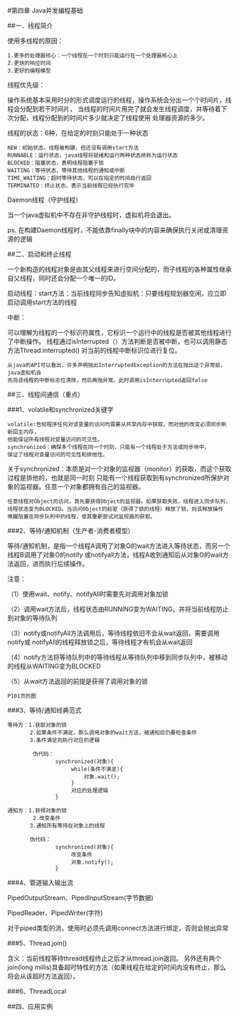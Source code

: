 #第四章 Java并发编程基础

##一、线程简介

使用多线程的原因：

    1.更多的处理器核心：一个线程在一个时刻只能运行在一个处理器核心上
    2.更快的响应时间
    3.更好的编程模型
    
线程优先级：

操作系统基本采用时分的形式调度运行的线程，操作系统会分出一个个时间片，线程会分配到若干时间片，
当线程的时间片用完了就会发生线程调度，并等待着下次分配，线程分配到的时间片多少就决定了线程使用
处理器资源的多少。

线程的状态：6种，在给定的时刻只能处于一种状态

    NEW：初始状态，线程被构建，但还没有调用start方法
    RUNNABLE：运行状态，java线程将就绪和运行两种状态统称为运行状态
    BLOCKED：阻塞状态，表明线程阻塞于锁
    WAITING：等待状态，等待其他线程的通知或中断
    TIME_WAITING：超时等待状态，可以在指定的时间自行返回
    TERMINATED：终止状态，表示当前线程已经执行完毕
    
Daemon线程（守护线程）

当一个java虚拟机中不存在非守护线程时，虚拟机将会退出。

ps. 在构建Daemon线程时，不能依靠finally块中的内容来确保执行关闭或清理资源的逻辑

##二、启动和终止线程

一个新构造的线程对象是由其父线程来进行空间分配的，而子线程的各种属性继承自父线程，同时还会分配一个唯一的ID。

启动线程：start方法：当前线程同步告知虚拟机：只要线程规划器空闲，应立即启动调用start方法的线程

中断：

可以理解为线程的一个标识符属性，它标识一个运行中的线程是否被其他线程进行了中断操作。
线程通过isInterrupted（）方法判断是否被中断，也可以调用静态方法Thread.interrupted()
对当前的线程中断标识位进行复位。

    从java的API可以看出，许多声明抛出InterruptedException的方法在抛出这个异常前，java虚拟机会
    先将该线程的中断标志位清除，然后再抛异常。此时调用isInterrupted返回false
    
##三、线程间通信（重点）

###1、volatile和synchronized关键字

    volatile:告知程序任何对该变量的访问均需要从共享内存中获取，而对他的改变必须同步刷新回主内存，
    他能保证所有线程对变量访问的可见性。
    synchronized：确保多个线程在同一个时刻，只能有一个线程处于方法或同步块中，
    保证了线程对变量访问的可见性和排他性。
    
关于synchronized：本质是对一个对象的监视器（monitor）的获取，而这个获取过程是排他的，也就是同一时刻
只能有一个线程获取到有synchronized所保护对象的监视器。任意一个对象都拥有自己的监视器。

    任意线程对Object的访问，首先要获得Object的监视器。如果获取失败，线程进入同步队列，
    线程状态变为BLOCKED。当访问Object的前驱（获得了锁的线程）释放了锁，则该释放操作
    唤醒阻塞在同步队列中的线程，使其重新尝试对监视器的获取。
    
###2、等待/通知机制（生产者-消费者模型）

等待/通知机制，是指一个线程A调用了对象O的wait方法进入等待状态，而另一个线程B调用了对象O的notify
或notifyall方法，线程A收到通知后从对象O的wait方法返回，进而执行后续操作。

注意： 

（1）使用wait、notify、notifyAll时需要先对调用对象加锁

（2）调用wait方法后，线程状态由RUNNING变为WAITING，并将当前线程防止到对象的等待队列

（3）notify或notifyAll方法调用后，等待线程依旧不会从wait返回，需要调用notify或
notifyAll的线程释放锁之后，等待线程才有机会从wait返回

（4）notify方法将等待队列中的等待线程从等待队列中移到同步队列中，被移动的线程从WAITING变为BLOCKED

（5）从wait方法返回的前提是获得了调用对象的锁

    P101页的图
    
###3、等待/通知经典范式

    等待方：1.获取对象的锁
           2.如果条件不满足，那么调用对象的wait方法，被通知后仍要检查条件
           3.条件满足则执行对应的逻辑
           
            伪代码：
                   synchronized(对象){
                        while(条件不满足){
                            对象.wait();
                        }
                        对应的处理逻辑
                   }
    
    通知方：1.获得对象的锁
            2.改变条件
           3.通知所有等待在对象上的线程
           
           伪代码：
                   synchronized(对象){
                        改变条件
                        对象.notify();
                   }
    
###4、管道输入输出流

PipedOutputStream、PipedInputStream(字节数据)

PipedReader、PipedWriter(字符)

对于piped类型的流，使用时必须先调用connect方法进行绑定，否则会抛出异常

###5、Thread.join()

含义：当前线程等待thread线程终止之后才从thread.join返回。
另外还有两个join(long millis)具备超时特性的方法（如果线程在给定的时间内没有终止，那么将会从该超时方法返回）。

###6、ThreadLocal

##四、应用实例


